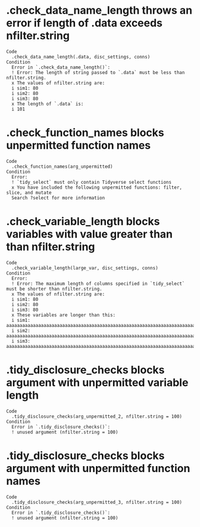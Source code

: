 # .check_data_name_length throws an error if length of .data exceeds nfilter.string

    Code
      .check_data_name_length(.data, disc_settings, conns)
    Condition
      Error in `.check_data_name_length()`:
      ! Error: The length of string passed to `.data` must be less than nfilter.string.
      x The values of nfilter.string are:
      i sim1: 80
      i sim2: 80
      i sim3: 80
      x The length of `.data` is:
      i 101

# .check_function_names blocks unpermitted function names

    Code
      .check_function_names(arg_unpermitted)
    Condition
      Error:
      ! `tidy_select` must only contain Tidyverse select functions
      x You have included the following unpermitted functions: filter, slice, and mutate
      Search ?select for more information

# .check_variable_length blocks variables with value greater than than nfilter.string

    Code
      .check_variable_length(large_var, disc_settings, conns)
    Condition
      Error:
      ! Error: The maximum length of columns specified in `tidy_select` must be shorter than nfilter.string.
      x The values of nfilter.string are:
      i sim1: 80
      i sim2: 80
      i sim3: 80
      x These variables are longer than this:
      i sim1: aaaaaaaaaaaaaaaaaaaaaaaaaaaaaaaaaaaaaaaaaaaaaaaaaaaaaaaaaaaaaaaaaaaaaaaaaaaaaaaaaaaaaaaaaaaaaaaaaaaaaaaaaaaaaaaaaaaaaaaaaaaaaaaaaaaaaaaaaaaaaaaaaaaaaaaaaaaaaaaaaaaaaaaaaaaaaaaaaaaaaaaaaaaaaaaaaaaaaaaa
      i sim2: aaaaaaaaaaaaaaaaaaaaaaaaaaaaaaaaaaaaaaaaaaaaaaaaaaaaaaaaaaaaaaaaaaaaaaaaaaaaaaaaaaaaaaaaaaaaaaaaaaaaaaaaaaaaaaaaaaaaaaaaaaaaaaaaaaaaaaaaaaaaaaaaaaaaaaaaaaaaaaaaaaaaaaaaaaaaaaaaaaaaaaaaaaaaaaaaaaaaaaaa
      i sim3: aaaaaaaaaaaaaaaaaaaaaaaaaaaaaaaaaaaaaaaaaaaaaaaaaaaaaaaaaaaaaaaaaaaaaaaaaaaaaaaaaaaaaaaaaaaaaaaaaaaaaaaaaaaaaaaaaaaaaaaaaaaaaaaaaaaaaaaaaaaaaaaaaaaaaaaaaaaaaaaaaaaaaaaaaaaaaaaaaaaaaaaaaaaaaaaaaaaaaaaa

# .tidy_disclosure_checks blocks argument with unpermitted variable length

    Code
      .tidy_disclosure_checks(arg_unpermitted_2, nfilter.string = 100)
    Condition
      Error in `.tidy_disclosure_checks()`:
      ! unused argument (nfilter.string = 100)

# .tidy_disclosure_checks blocks argument with unpermitted function names

    Code
      .tidy_disclosure_checks(arg_unpermitted_3, nfilter.string = 100)
    Condition
      Error in `.tidy_disclosure_checks()`:
      ! unused argument (nfilter.string = 100)

